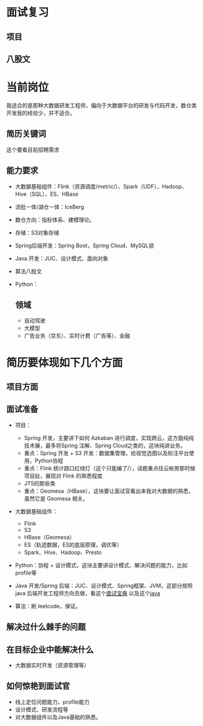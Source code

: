 # 面试复习

## 项目

## 八股文

# 当前岗位

我适合的是那种大数据研发工程师，偏向于大数据平台的研发与代码开发，数仓类开发我的经验少，并不适合。

## 简历关键词

这个要看目前招聘需求

## 能力要求

- 大数据基础组件：Flink（资源调度/metric/）、Spark（UDF）、Hadoop、Hive（SQL）、ES、HBase
- 流批一体/湖仓一体：IceBerg
- 数仓方向：指标体系、建模理论。
- 存储：S3对象存储
- Spring后端开发：Spring Boot，Spring Cloud、MySQL锁
- Java 开发：JUC、设计模式、面向对象
- 算法八股文
- Python：

  ## 领域


  - 自动驾驶
  - 大模型
  - 广告业务（京东）、实时计费（广告等）、金融

# 简历要体现如下几个方面

## 项目方面

## 面试准备

- 项目：

  - Spring 开发，主要讲下如何 Azkaban 进行调度，实现跨云，这方面纯纯技术展，最多将Spring 注解、Spring Cloud之类的，这块纯讲业务。
  - 重点：Spring 开发 + S3 开发：数据集管理，给视觉选图以及标注平台使用，Python协程
  - 重点：Flink 统计路口红绿灯（这个只能编了/），话题重点往云帐房那时候项目扯，展现对 Flink 的熟悉程度
  - JTS的那些类
  - 重点：Geomesa（HBase），这块要让面试官看出来我对大数据的熟悉，虽然它是 Geomesa 相关。
- 大数据基础组件：

  - Flink
  - S3
  - HBase（Geomesa）
  - ES（轨迹数据，ES的底层原理，调优等）
  - Spark、Hive、Hadoop、Presto
- Python：协程 + 设计模式，这块主要讲设计模式、解决问题的能力，比如profile等
- Java 开发/Spring 后端：JUC、设计模式、Spring框架、JVM，这部分按照 java 后端开发工程师方向去做，看这个[面试宝典](https://www.yuque.com/renyong-jmovm/dadudu/pomgkl) 以及这个[java](https://www.mianshi.online/category/java-2)
- 算法：刷 leetcode，保证。

## 解决过什么棘手的问题

## 在目标企业中能解决什么

- 大数据实时开发（资源管理等）

## 如何惊艳到面试官

- 线上定位问题能力，profile能力
- 设计模式、研发流程等
- 对大数据组件以及Java基础的熟悉。
